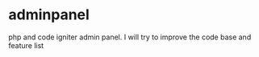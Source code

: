 # adminpanel
php and code igniter admin panel. I will try to improve the code base and feature list
